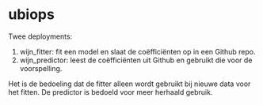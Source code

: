 # ubiops
Twee deployments:

1. wijn_fitter: fit een model en slaat de coëfficiënten op in een Github repo. 
2. wijn_predictor: leest de coëfficiënten uit Github en gebruikt die voor de voorspelling.

Het is de bedoeling dat de fitter alleen wordt gebruikt bij nieuwe data voor het fitten. De predictor is bedoeld voor meer herhaald gebruik.

